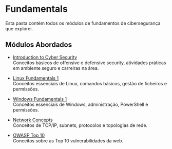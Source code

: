 # Fundamentals

Esta pasta contém todos os módulos de fundamentos de cibersegurança que explorei.

## Módulos Abordados

- [Introduction to Cyber Security](Introduction-to-Cyber-Security/README.md)  
  Conceitos básicos de offensive e defensive security, atividades práticas em ambiente seguro e carreiras na área.

- [Linux Fundamentals 1](Linux-Fundamentals-1/README.md)  
  Conceitos essenciais de Linux, comandos básicos, gestão de ficheiros e permissões.

- [Windows Fundamentals 1](Windows-Fundamentals-1/README.md)  
  Conceitos essenciais de Windows, administração, PowerShell e permissões.

- [Network Concepts](Network-Concepts/README.md)  
  Conceitos de TCP/IP, subnets, protocolos e topologias de rede.

- [OWASP Top 10](Fundamentals/OWASP-Top-10/README.md)  
  Conceitos sobre as Top 10 vulnerabilidades da web.
